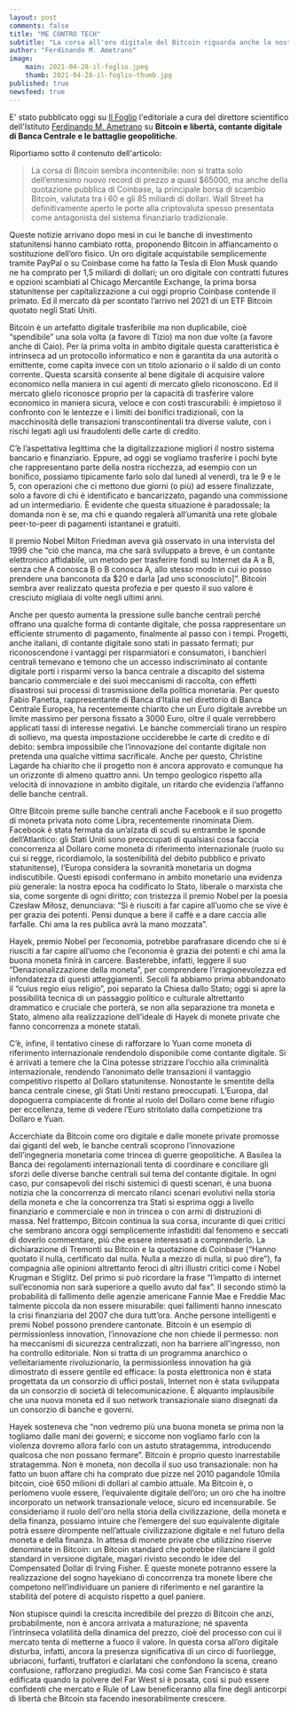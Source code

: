 ```yaml
---
layout: post
comments: false
title: "ME CONTRO TECH"
subtitle: "La corsa all'oro digitale del Bitcoin riguarda anche la nostra libertà"
author: "Ferdinando M. Ametrano"
image:
    main: 2021-04-28-il-foglio.jpeg
    thumb: 2021-04-28-il-foglio-thumb.jpg
published: true
newsfeed: true
---
```


E' stato pubblicato oggi su [Il Foglio](https://www.ilfoglio.it/) l'editoriale a cura del direttore scientifico dell'Istituto [Ferdinando M. Ametrano](http://ametrano.net/) su **Bitcoin e libertà, contante digitale di Banca Centrale e le battaglie geopolitiche**.

Riportiamo sotto il contenuto dell'articolo:

>La corsa di Bitcoin sembra incontenibile: non si tratta solo dell’ennesimo nuovo record di prezzo a quasi $65000, ma anche della quotazione pubblica di Coinbase, la principale borsa di scambio Bitcoin, valutata tra i 60 e gli 85 miliardi di dollari. Wall Street ha definitivamente aperto le porte alla criptovaluta spesso presentata come antagonista del sistema finanziario tradizionale.
>
Queste notizie arrivano dopo mesi in cui le banche di investimento statunitensi hanno cambiato rotta, proponendo Bitcoin in affiancamento o sostituzione dell’oro fisico. Un oro digitale acquistabile semplicemente tramite PayPal o su Coinbase come ha fatto la Tesla di Elon Musk quando ne ha comprato per 1,5 miliardi di dollari; un oro digitale con contratti futures e opzioni scambiati al Chicago Mercantile Exchange, la prima borsa statunitense per capitalizzazione a cui oggi proprio Coinbase contende il primato. Ed il mercato dà per scontato l’arrivo nel 2021 di un ETF Bitcoin quotato negli Stati Uniti.
>
Bitcoin è un artefatto digitale trasferibile ma non duplicabile, cioè “spendibile” una sola volta (a favore di Tizio) ma non due volte (a favore anche di Caio). Per la prima volta in ambito digitale questa caratteristica è intrinseca ad un protocollo informatico e non è garantita da una autorità o emittente, come capita invece con un titolo azionario o il saldo di un conto corrente. Questa scarsità consente al bene digitale di acquisire valore economico nella maniera in cui agenti di mercato glielo riconoscono. Ed il mercato glielo riconosce proprio per la capacità di trasferire valore economico in maniera sicura, veloce e con costi trascurabili: è impietoso il confronto con le lentezze e i limiti dei bonifici tradizionali, con la macchinosità delle transazioni transcontinentali tra diverse valute, con i rischi legati agli usi fraudolenti delle carte di credito.
>
C’è l’aspettativa legittima che la digitalizzazione migliori il nostro sistema bancario e finanziario. Eppure, ad oggi se vogliamo trasferire i pochi byte che rappresentano parte della nostra ricchezza, ad esempio con un bonifico, possiamo tipicamente farlo solo dal lunedì al venerdì, tra le 9 e le 5, con operazioni che ci mettono due giorni (o più) ad essere finalizzate, solo a favore di chi è identificato e bancarizzato, pagando una commissione ad un intermediario. È evidente che questa situazione è paradossale; la domanda non è se, ma chi e quando regalerà all’umanità una rete globale peer-to-peer di pagamenti istantanei e gratuiti.
>
Il premio Nobel Milton Friedman aveva già osservato in una intervista del 1999 che “ciò che manca, ma che sarà sviluppato a breve, è un contante elettronico affidabile, un metodo per trasferire fondi su Internet da A a B, senza che A conosca B o B conosca A, allo stesso modo in cui io posso prendere una banconota da $20 e darla [ad uno sconosciuto]”. Bitcoin sembra aver realizzato questa profezia e per questo il suo valore è cresciuto migliaia di volte negli ultimi anni.
>
Anche per questo aumenta la pressione sulle banche centrali perché offrano una qualche forma di contante digitale, che possa rappresentare un efficiente strumento di pagamento, finalmente al passo con i tempi. Progetti, anche italiani, di contante digitale sono stati in passato fermati; pur riconoscendone i vantaggi per risparmiatori e consumatori, i banchieri centrali temevano e temono che un accesso indiscriminato al contante digitale porti i risparmi verso la banca centrale a discapito del sistema bancario commerciale e dei suoi meccanismi di raccolta, con effetti disastrosi sui processi di trasmissione della politica monetaria.
Per questo Fabio Panetta, rappresentante di Banca d’Italia nel direttorio di Banca Centrale Europea, ha recentemente chiarito che un Euro digitale avrebbe un limite massimo per persona fissato a 3000 Euro, oltre il quale verrebbero applicati tassi di interesse negativi. Le banche commerciali tirano un respiro di sollievo, ma questa impostazione ucciderebbe le carte di credito e di debito: sembra impossibile che l’innovazione del contante digitale non pretenda una qualche vittima sacrificale. Anche per questo, Christine Lagarde ha chiarito che il progetto non è ancora approvato e comunque ha un orizzonte di almeno quattro anni. Un tempo geologico rispetto alla velocità di innovazione in ambito digitale, un ritardo che evidenzia l’affanno delle banche centrali.
>
Oltre Bitcoin preme sulle banche centrali anche Facebook e il suo progetto di moneta privata noto come Libra, recentemente rinominata Diem. Facebook è stata fermata da un’alzata di scudi su entrambe le sponde dell’Atlantico: gli Stati Uniti sono preoccupati di qualsiasi cosa faccia concorrenza al Dollaro come moneta di riferimento internazionale (ruolo su cui si regge, ricordiamolo, la sostenibilità del debito pubblico e privato statunitense), l’Europa considera la sovranità monetaria un dogma indiscutibile. Questi episodi confermano in ambito monetario una evidenza più generale: la nostra epoca ha codificato lo Stato, liberale o marxista che sia, come sorgente di ogni diritto; con tristezza il premio Nobel per la poesia Czesław Miłosz, denunciava: “Si è riusciti a far capire all’uomo che se vive è per grazia dei potenti. Pensi dunque a bere il caffè e a dare caccia alle farfalle. Chi ama la res publica avrà la mano mozzata”.
>
Hayek, premio Nobel per l’economia, potrebbe parafrasare dicendo che si è riusciti a far capire all’uomo che l’economia è grazia dei potenti e chi ama la buona moneta finirà in carcere. Basterebbe, infatti, leggere il suo “Denazionalizzazione della moneta”, per comprendere l’irragionevolezza ed infondatezza di questi atteggiamenti. Secoli fa abbiamo prima abbandonato il “cuius regio eius religio”, poi separato la Chiesa dallo Stato; oggi si apre la possibilità tecnica di un passaggio politico e culturale altrettanto drammatico e cruciale che porterà, se non alla separazione tra moneta e Stato, almeno alla realizzazione dell’ideale di Hayek di monete private che fanno concorrenza a monete statali.
>
C’è, infine, il tentativo cinese di rafforzare lo Yuan come moneta di riferimento internazionale rendendolo disponibile come contante digitale. Si è arrivati a temere che la Cina potesse strizzare l’occhio alla criminalità internazionale, rendendo l’anonimato delle transazioni il vantaggio competitivo rispetto al Dollaro statunitense. Nonostante le smentite della banca centrale cinese, gli Stati Uniti restano preoccupati. L’Europa, dal dopoguerra compiacente di fronte al ruolo del Dollaro come bene rifugio per eccellenza, teme di vedere l’Euro stritolato dalla competizione tra Dollaro e Yuan.
>
Accerchiate da Bitcoin come oro digitale e dalle monete private promosse dai giganti del web, le banche centrali scoprono l’innovazione dell’ingegneria monetaria come trincea di guerre geopolitiche. A Basilea la Banca dei regolamenti internazionali tenta di coordinare e conciliare gli sforzi delle diverse banche centrali sul tema del contante digitale. In ogni caso, pur consapevoli dei rischi sistemici di questi scenari, è una buona notizia che la concorrenza di mercato rilanci scenari evolutivi nella storia della moneta e che la concorrenza tra Stati si esprima oggi a livello finanziario e commerciale e non in trincea o con armi di distruzioni di massa.
Nel frattempo, Bitcoin continua la sua corsa, incurante di quei critici che sembrano ancora oggi semplicemente infastiditi dal fenomeno e seccati di doverlo commentare, più che essere interessati a comprenderlo. La dichiarazione di Tremonti su Bitcoin e la quotazione di Coinbase (“Hanno quotato il nulla, certificato dal nulla. Nulla a mezzo di nulla, si può dire”), fa compagnia alle opinioni altrettanto feroci di altri illustri critici come i Nobel Krugman e Stiglitz.  Del primo si può ricordare la frase “l’impatto di internet sull’economia non sarà superiore a quello avuto dal fax”. Il secondo stimò la probabilità di fallimento delle agenzie americane Fannie Mae e Freddie Mac talmente piccola da non essere misurabile: quei fallimenti hanno innescato la crisi finanziaria del 2007 che dura tutt’ora. Anche persone intelligenti e premi Nobel possono prendere cantonate.
Bitcoin è un esempio di permissionless innovation, l’innovazione che non chiede il permesso: non ha meccanismi di sicurezza centralizzati, non ha barriere all'ingresso, non ha controllo editoriale. Non si tratta di un programma anarchico o velleitariamente rivoluzionario, la permissionless innovation ha già dimostrato di essere gentile ed efficace: la posta elettronica non è stata progettata da un consorzio di uffici postali, Internet non è stata sviluppata da un consorzio di società di telecomunicazione. È alquanto implausibile che una nuova moneta ed il suo network transazionale siano disegnati da un consorzio di banche e governi.
>
Hayek sosteneva che “non vedremo più una buona moneta se prima non la togliamo dalle mani dei governi; e siccome non vogliamo farlo con la violenza dovremo allora farlo con un astuto stratagemma, introducendo qualcosa che non possano fermare”. Bitcoin è proprio questo inarrestabile stratagemma. Non è moneta, non decolla il suo uso transazionale: non ha fatto un buon affare chi ha comprato due pizze nel 2010 pagandole 10mila bitcoin, cioè 650 milioni di dollari al cambio attuale. Ma Bitcoin è, o perlomeno vuole essere, l’equivalente digitale dell’oro; un oro che ha inoltre incorporato un network transazionale veloce, sicuro ed incensurabile. Se consideriamo il ruolo dell'oro nella storia della civilizzazione, della moneta e della finanza, possiamo intuire che l’emergere del suo equivalente digitale potrà essere dirompente nell’attuale civilizzazione digitale e nel futuro della moneta e della finanza. In attesa di monete private che utilizzino riserve denominate in Bitcoin: un Bitcoin standard che potrebbe rilanciare il gold standard in versione digitale, magari rivisto secondo le idee del Compensated Dollar di Irving Fisher. E queste monete potranno essere la realizzazione del sogno hayekiano di concorrenza tra monete libere che competono nell’individuare un paniere di riferimento e nel garantire la stabilità del potere di acquisto rispetto a quel paniere.
>
Non stupisce quindi la crescita incredibile del prezzo di Bitcoin che anzi, probabilmente, non è ancora arrivata a maturazione; né spaventa l’intrinseca volatilità della dinamica del prezzo, cioè del processo con cui il mercato tenta di metterne a fuoco il valore. In questa corsa all’oro digitale disturba, infatti, ancora la presenza significativa di un circo di fuorilegge, ubriaconi, furfanti, truffatori e ciarlatani che confondono la scena, creano confusione, rafforzano pregiudizi. Ma così come San Francisco è stata edificata quando la polvere del Far West si è posata, così si può essere confidenti che mercato e Rule of Law beneficeranno alla fine degli anticorpi di libertà che Bitcoin sta facendo inesorabilmente crescere.
